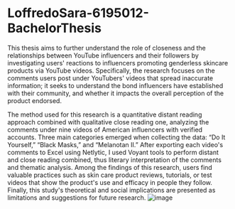 # LoffredoSara-6195012-BachelorThesis

This thesis aims to further understand the role of closeness and the relationships between YouTube influencers and their followers by investigating users' reactions to influencers promoting genderless skincare products via YouTube videos. Specifically, the research focuses on the comments users post under YouTubers' videos that spread inaccurate information; it seeks to understand the bond influencers have established with their community, and whether it impacts the overall perception of the product endorsed.

The method used for this research is a quantitative distant reading approach combined with qualitative close reading one, analyzing the comments under nine videos of American influencers with verified accounts. Three main categories emerged when collecting the data: “Do It Yourself,” “Black Masks,” and “Melanotan II.” After exporting each video's comments to Excel using Netlytic, I used Voyant tools to perform distant and close reading combined, thus literary interpretation of the comments and thematic analysis. Among the findings of this research, users find valuable practices such as skin care product reviews, tutorials, or test videos that show the product's use and efficacy in people they follow. Finally, this study's theoretical and social implications are presented as limitations and suggestions for future research. 
![image](https://user-images.githubusercontent.com/107943274/175016638-87339ffb-9310-48db-b7bc-54b607ea67e8.png)
